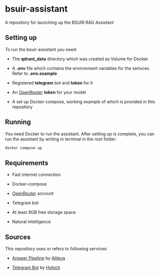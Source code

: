 # bsuir-assistant
A repository for launching up the BSUIR RAG Assistant

## Setting up

To run the bsuir-assistant you need:
* The __qdrant_data__ directory which was created as Volume for Docker

* A __.env__ file which contains the environment variables for the serivces. Refer to __.env.example__

* Registered __telegram__ bot and __token__ for it

* An [OpenRouter](https://openrouter.ai/) __token__ for your model

* A set up Docker compose, working example of which is provided in this repository

## Running

You need Docker to run the assistant. After setting up is complete, you can run the assistant by writing in terminal in the root folder:

```bash
docker compose up
``` 

## Requirements

* Fast internet connection

* Docker-compose

* [OpenRouter](https://openrouter.ai/) account

* Telegram bot

* At least 8GB free storage space

* Natural intelligence

## Sources
This repository uses or refers to following services:

* [Answer Pipeline](https://github.com/semantic-hallucinations/answer_pipeline) by [Aliteya](https://github.com/Aliteya)

* [Telegram Bot](https://github.com/semantic-hallucinations/bsuir-helper-bot) by [Hohich](https://github.com/Hohichh)